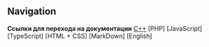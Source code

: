 ## Navigation 

**Cсылки для перехода на документации** 
[C++](https://github.com/AwesomeWhiteWolf/documentations/blob/main/c%2B%2B.md)
[PHP]
[JavaScript]
[TypeScript]
[HTML + CSS]
[MarkDown]
[English]
